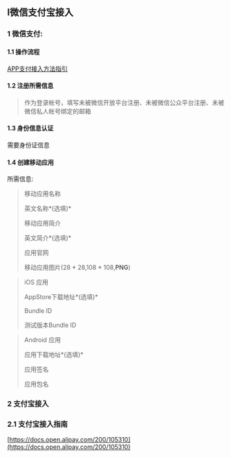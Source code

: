 ## l微信支付宝接入  

### 1 微信支付:  

#### 1.1 操作流程  

[APP支付接入方法指引](http://kf.qq.com/faq/170116MvIvei170116m2AbUb.html)  

#### 1.2 注册所需信息  

>  作为登录帐号，填写未被微信开放平台注册、未被微信公众平台注册、未被微信私人帐号绑定的邮箱   

#### 1.3 身份信息认证  

需要身份证信息  

#### 1.4 创建移动应用  

所需信息:  

> 移动应用名称
>
> 英文名称*(选填)*   
>
> 移动应用简介   
>
> 英文简介*(选填)*   
>
> 应用官网  
>
> 移动应用图片(28 * 28,108 * 108,**PNG**)  

> iOS 应用
>
> AppStore下载地址*(选填)*   
>
> Bundle ID  
>
> 测试版本Bundle ID  

> Android 应用  
>
> 应用下载地址*(选填)*   
>
> 应用签名  
>
> 应用包名  



### 2 支付宝接入  

### 2.1 支付宝接入指南  

[https://docs.open.alipay.com/200/105310](https://docs.open.alipay.com/200/105310)  

